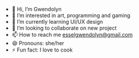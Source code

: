 - 👋 Hi, I’m Gwendolyn
- 👀 I’m interested in art, programming and gaming
- 🌱 I’m currently learning UI/UX design
- 💞️ I’m looking to collaborate on new project
- 📫 How to reach me esselgwendolyn@gmail.com
- 😄 Pronouns: she/her
- ⚡ Fun fact: I love to cook

<!---
Gwen4299/Gwen4299 is a ✨ special ✨ repository because its `README.md` (this file) appears on your GitHub profile.
You can click the Preview link to take a look at your changes.
--->
